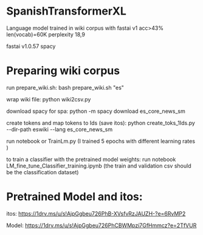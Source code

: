 # SpanishTransformerXL
Language model trained in wiki corpus with fastai v1 acc>43% len(vocab)=60K perplexity 18,9

fastai v1.0.57
spacy


# Preparing wiki corpus

run prepare_wiki.sh:
bash prepare_wiki.sh "es"

wrap wiki file:
python wiki2csv.py

download spacy for spa:
python -m spacy download es_core_news_sm

create tokens and map tokens to Ids (save itos):
python create_toks_1Ids.py --dir-path eswiki --lang es_core_news_sm

run notebook or TrainLm.py (I trained 5 epochs with different learning rates )

to train a classifier with the pretrained model weights:
run notebook LM_fine_tune_Classifier_training.ipynb (the train and validation csv should be the classification dataset)

# Pretrained Model and itos:

itos:
https://1drv.ms/u/s!AjpGgbeu726PhB-XVsfvRzJAUZH-?e=6RvMP2

Model:
https://1drv.ms/u/s!AjpGgbeu726PhCBWMpzi7GfHmmcz?e=2TfVUR
